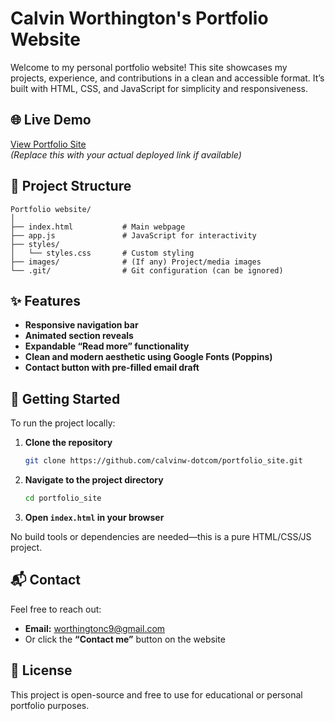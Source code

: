 # Calvin Worthington's Portfolio Website

Welcome to my personal portfolio website! This site showcases my projects, experience, and contributions in a clean and accessible format. It’s built with HTML, CSS, and JavaScript for simplicity and responsiveness.

## 🌐 Live Demo

[View Portfolio Site](#)  
*(Replace this with your actual deployed link if available)*

## 📁 Project Structure

```
Portfolio website/
│
├── index.html           # Main webpage
├── app.js               # JavaScript for interactivity
├── styles/
│   └── styles.css       # Custom styling
├── images/              # (If any) Project/media images
└── .git/                # Git configuration (can be ignored)
```

## ✨ Features

- **Responsive navigation bar**
- **Animated section reveals**
- **Expandable “Read more” functionality**
- **Clean and modern aesthetic using Google Fonts (Poppins)**
- **Contact button with pre-filled email draft**

## 🚀 Getting Started

To run the project locally:

1. **Clone the repository**
   ```bash
   git clone https://github.com/calvinw-dotcom/portfolio_site.git
   ```
2. **Navigate to the project directory**
   ```bash
   cd portfolio_site
   ```
3. **Open `index.html` in your browser**

No build tools or dependencies are needed—this is a pure HTML/CSS/JS project.

## 📬 Contact

Feel free to reach out:
- **Email:** worthingtonc9@gmail.com
- Or click the **“Contact me”** button on the website

## 📝 License

This project is open-source and free to use for educational or personal portfolio purposes.
